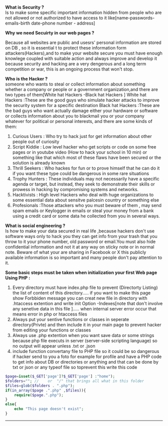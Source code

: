 **What is Security ?**<br>
Is to make some specific important information hidden from people who are not allowed or not authorized to have access to it like[name-passwords-emails-birth date-phone number - address]

**Why we need Secuirty in our web pages ?**<br>

Because all websites are public and usesrs' personal information are stored on DB , so it is essential t to protect these information form attackers(Hackers),and to make your website secure you must have enough knowlege coupled with suitable action and always improve and develop it because security and hacking are a very dengerous and a long term competition or war, this is an ongoing process that won't stop.

**Who is the Hacker ?**<br>
someone who wants to steal or collect information about something whether a company or people or a government organization,and there are two types of them[White hat Hackers -Black hat Hackers ]
White hat Hackers :These are the good guys who simulate hacker attacks to improve the security system for a specific destination
Black hat Hackers :These are the bad guys who want actually damage either your hardware or software or collects information about you to blackmail you or your company whatever for political or personal interests, and there are some kinds of them:

1. Curious Users : Who try to hack just for get information about other people out of curiosity
1. Script Kiddie : Low level hacker who get scripts or code on some free pages or in youtube video (How to hack your school in 10 min) or something like that which most of these flaws have been secured or the solution is already known
1. Thrill Seekers : Who hackes for fun or to prove himself that he can do it if you want these type could be dangerous in some rare situations
1. Trophy Hunters : These individuals may not necessarily have a specific agenda or target, but instead, they seek to demonstrate their skills or prowess in hacking by compromising systems and networks.
1. Hacktivists : High level Hackers who deal with huge organizations to some essential data about sensitve palcesin country or something else
1. Profesionals :Those attackers who you must beware of them , may send spam emails or Keylogger in emails or steal your money from a bank using a credit card or some data he collected from you in several ways.

**What is social engineering ?**<br>
Is how to make your data secured in real life ,because hackers don't use software ways only to hack you they can get info from your trash that you throw to it your phone number, old password or email.You must also hide confidential information and not it at any way on sticky note or in normal note.
Beware of what your are sharing in Facebook or X this publicly available information is so important and many people don't pay attention to it.

**Some basic steps must be taken when initialization your first Web page Using PHP :**<br>

1. Every directory must have index.php file to prevent (Directorty Listing) the list of content of this directory..... if you want to make this page show Forbbiden message you can creat new file in directory with .htaccess extention and write init Option -Indexes[note that don't involve any senetive data in this file ]..... when internal server error occur that means error in php or htaccess files
1. Always put your sentive functions or classes in seperate directory(Privte) and then include it in your main page to prevent hacker from editing your functions or classes
1. Always use .php extention when you want save data or some strings because php file executs in server (server-side scripting language) so no output will appear unless .txt or .json
1. include function convertany file to PHP file so it could be so dangerous if hacker send to you a foto for example for profile and have a PHP code to get info about DB or directories or anything and that can be done by txt or json or any typeof file so toprevent this write this code

```php
$page=isset($_GET['page']?$_GET['page'] :"home");
$folders=""; //    or  "/" that brings all what in this folder
$files=glob($folders . ".php");
if(in_array($page .".php" ,$files)){
    require($page.".php");
}
else{
    echo "This page doesn't exist";
}
```

---
